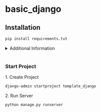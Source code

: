 # basic_django

## Installation

```bash
pip install requirements.txt
```
<details>
    <summary>Additional Information</summary>
    <ol>
        <li>pip install django</li>
    </ol>
</details>
<br>

### Start Project

1\. Create Project  
```bash
django-admin startproject template_django
```

2\. Run Server  
```bash 
python manage.py runserver
```
